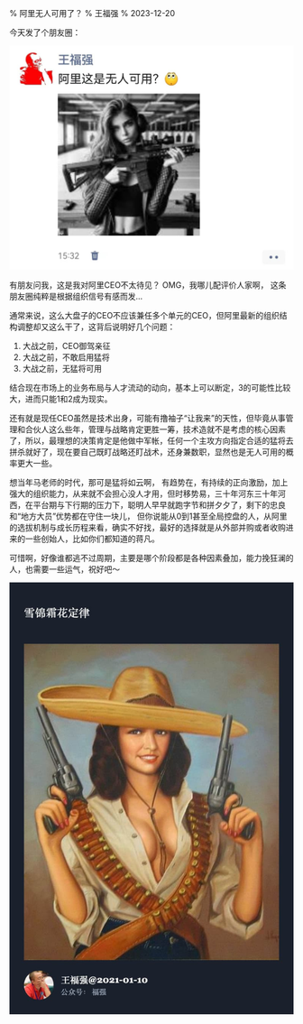 % 阿里无人可用了？
% 王福强
% 2023-12-20

今天发了个朋友圈：

![](images/281703081304_.pic.jpg)

有朋友问我，这是我对阿里CEO不太待见？ OMG，我哪儿配评价人家啊， 这条朋友圈纯粹是根据组织信号有感而发...

通常来说，这么大盘子的CEO不应该兼任多个单元的CEO，但阿里最新的组织结构调整却又这么干了，这背后说明好几个问题：

1. 大战之前，CEO御驾亲征
2. 大战之前，不敢启用猛将
3. 大战之前，无猛将可用

结合现在市场上的业务布局与人才流动的动向，基本上可以断定，3的可能性比较大，进而只能1和2成为现实。

还有就是现任CEO虽然是技术出身，可能有撸袖子“让我来”的天性，但毕竟从事管理和合伙人这么些年，管理与战略肯定更胜一筹，技术造就不是考虑的核心因素了，所以，最理想的决策肯定是他做中军帐，任何一个主攻方向指定合适的猛将去拼杀就好了，现在要自己既盯战略还盯战术，还身兼数职，显然也是无人可用的概率更大一些。

想当年马老师的时代，那可是猛将如云啊， 有趋势在，有持续的正向激励，加上强大的组织能力，从来就不会担心没人才用，但时移势易，三十年河东三十年河西，在平台期与下行期的压力下，聪明人早早就跑字节和拼夕夕了，剩下的忠良和“地方大员”优势都在守住一块儿， 但你说能从0到1甚至全局控盘的人，从阿里的选拔机制与成长历程来看，确实不好找，最好的选择就是从外部并购或者收购进来的一些创始人，比如你们都知道的蒋凡。

可惜啊，好像谁都逃不过周期，主要是哪个阶段都是各种因素叠加，能力挽狂澜的人，也需要一些运气，祝好吧～


![](images/quote-2021-1-10.jpg)



